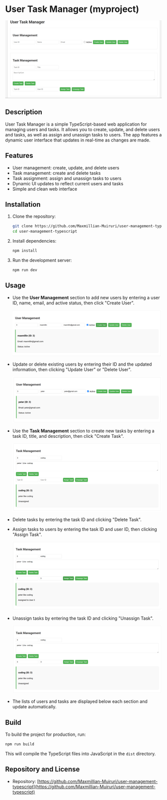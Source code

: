 # User Task Manager (myproject)

![Project Overview](image/image.png)

## Description

User Task Manager is a simple TypeScript-based web application for managing users and tasks. It allows you to create, update, and delete users and tasks, as well as assign and unassign tasks to users. The app features a dynamic user interface that updates in real-time as changes are made.

## Features

- User management: create, update, and delete users
- Task management: create and delete tasks
- Task assignment: assign and unassign tasks to users
- Dynamic UI updates to reflect current users and tasks
- Simple and clean web interface

## Installation

1. Clone the repository:

   ```bash
   git clone https://github.com/Maxmillian-Muiruri/user-management-typescript.git
   cd user-management-typescript
   ```

2. Install dependencies:

   ```bash
   npm install
   ```

3. Run the development server:
   ```bash
   npm run dev
   ```

## Usage

- Use the **User Management** section to add new users by entering a user ID, name, email, and active status, then click "Create User".

  ![Create User](image/createuser.png)

- Update or delete existing users by entering their ID and the updated information, then clicking "Update User" or "Delete User".

  ![Update User](image/updateUser.png)

- Use the **Task Management** section to create new tasks by entering a task ID, title, and description, then click "Create Task".

  ![Create Task](image/createTask.png)

- Delete tasks by entering the task ID and clicking "Delete Task".

- Assign tasks to users by entering the task ID and user ID, then clicking "Assign Task".

  ![Assign Task](image/assignTask.png)

- Unassign tasks by entering the task ID and clicking "Unassign Task".

  ![Unassign Task](image/unassignedTask.png)

- The lists of users and tasks are displayed below each section and update automatically.

## Build

To build the project for production, run:

```bash
npm run build
```

This will compile the TypeScript files into JavaScript in the `dist` directory.

## Repository and License

- Repository: [https://github.com/Maxmillian-Muiruri/user-management-typescript](https://github.com/Maxmillian-Muiruri/user-management-typescript)
